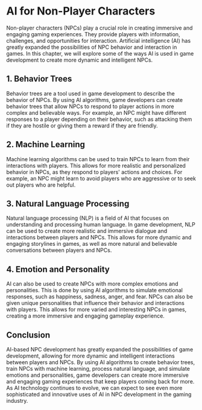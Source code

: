 AI for Non-Player Characters
================================================================

Non-player characters (NPCs) play a crucial role in creating immersive and engaging gaming experiences. They provide players with information, challenges, and opportunities for interaction. Artificial intelligence (AI) has greatly expanded the possibilities of NPC behavior and interaction in games. In this chapter, we will explore some of the ways AI is used in game development to create more dynamic and intelligent NPCs.

1\. Behavior Trees
-----------------

Behavior trees are a tool used in game development to describe the behavior of NPCs. By using AI algorithms, game developers can create behavior trees that allow NPCs to respond to player actions in more complex and believable ways. For example, an NPC might have different responses to a player depending on their behavior, such as attacking them if they are hostile or giving them a reward if they are friendly.

2\. Machine Learning
-------------------

Machine learning algorithms can be used to train NPCs to learn from their interactions with players. This allows for more realistic and personalized behavior in NPCs, as they respond to players' actions and choices. For example, an NPC might learn to avoid players who are aggressive or to seek out players who are helpful.

3\. Natural Language Processing
------------------------------

Natural language processing (NLP) is a field of AI that focuses on understanding and processing human language. In game development, NLP can be used to create more realistic and immersive dialogue and interactions between players and NPCs. This allows for more dynamic and engaging storylines in games, as well as more natural and believable conversations between players and NPCs.

4\. Emotion and Personality
--------------------------

AI can also be used to create NPCs with more complex emotions and personalities. This is done by using AI algorithms to simulate emotional responses, such as happiness, sadness, anger, and fear. NPCs can also be given unique personalities that influence their behavior and interactions with players. This allows for more varied and interesting NPCs in games, creating a more immersive and engaging gameplay experience.

Conclusion
----------

AI-based NPC development has greatly expanded the possibilities of game development, allowing for more dynamic and intelligent interactions between players and NPCs. By using AI algorithms to create behavior trees, train NPCs with machine learning, process natural language, and simulate emotions and personalities, game developers can create more immersive and engaging gaming experiences that keep players coming back for more. As AI technology continues to evolve, we can expect to see even more sophisticated and innovative uses of AI in NPC development in the gaming industry.
